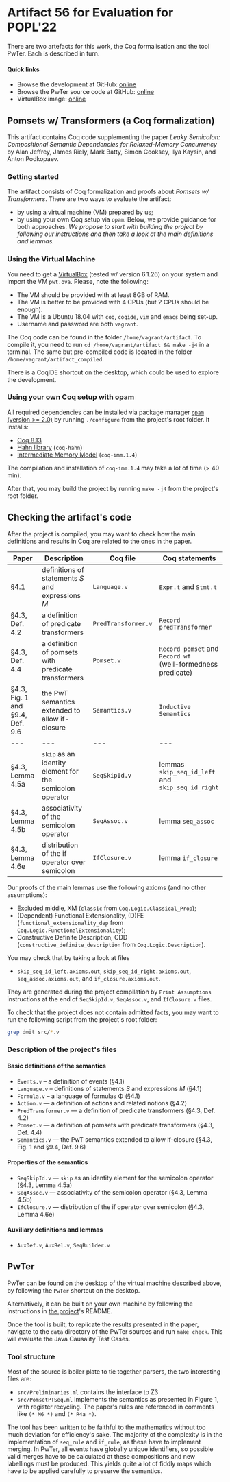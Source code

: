 # Artifact 56 for Evaluation for POPL'22

There are two artefacts for this work, the Coq formalisation and the tool PwTer. Each is described in turn.

#### Quick links
- Browse the development at GitHub: [online](https://github.com/weakmemory/pwt)
- Browse the PwTer source code at GitHub: [online](https://github.com/graymalkin/pomsets-with-predicate-transformers)
- VirtualBox image: [online](https://podkopaev.net/popl22-pwt-artifact.html)


## Pomsets w/ Transformers (a Coq formalization)

This artifact contains Coq code supplementing the paper _Leaky Semicolon: Compositional Semantic Dependencies for Relaxed-Memory Concurrency_ by 
Alan Jeffrey, James Riely, Mark Batty, Simon Cooksey, Ilya Kaysin, and Anton Podkopaev.


### Getting started
The artifact consists of Coq formalization and proofs about _Pomsets w/ Transformers_.
There are two ways to evaluate the artifact:
- by using a virtual machine (VM) prepared by us;
- by using your own Coq setup via `opam`.
Below, we provide guidance for both approaches.
*We propose to start with building the project by following our instructions and then take a look at the main definitions and lemmas.*

### Using the Virtual Machine 
You need to get a [VirtualBox](https://www.virtualbox.org/) (tested w/ version 6.1.26) on your system and import the VM
`pwt.ova`. Please, note the following:
- The VM should be provided with at least 8GB of RAM.
- The VM is better to be provided with 4 CPUs (but 2 CPUs should be enough).
- The VM is a Ubuntu 18.04 with `coq`, `coqide`, `vim` and `emacs` being set-up.
- Username and password are both `vagrant`.

The Coq code can be found in the folder `/home/vagrant/artifact`. To compile it,
you need to run `cd /home/vagrant/artifact && make -j4` in a terminal.
The same but pre-compiled code is located in the folder `/home/vagrant/artifact_compiled`.

There is a CoqIDE shortcut on the desktop, which could be used to explore the development.

### Using your own Coq setup with opam
All required dependencies can be installed via package manager [`opam` (version >= 2.0)](https://opam.ocaml.org/)
by running `./configure` from the project's root folder.
It installs:
- [Coq 8.13](https://coq.inria.fr)
- [Hahn library](https://github.com/vafeiadis/hahn) (`coq-hahn`)
- [Intermediate Memory Model](https://github.com/weakmemory/imm) (`coq-imm.1.4`)

The compilation and installation of `coq-imm.1.4` may take a lot of time (> 40 min).

After that, you may build the project by running `make -j4` from the project's root folder.

## Checking the artifact's code
After the project is compiled, you may want to check how the main definitions and results in Coq are related to the ones in the paper.

| Paper                                  | Description                                              | Coq file            | Coq statements                                                     |
| ---                                    | ---                                                      | ---                 | ---                                                                |
| §4.1                                   | definitions of statements _S_ and expressions _M_        | `Language.v`        | `Expr.t` and `Stmt.t`                                              |
| §4.3, Def. 4.2                         | a definition of predicate transformers                   | `PredTransformer.v` | `Record predTransformer`                                           |
| §4.3, Def. 4.4                         | a definition of pomsets with predicate transformers      | `Pomset.v`          | `Record pomset` and `Record wf` <br /> (well-formedness predicate) |
| §4.3, Fig. 1 and <br /> §9.4, Def. 9.6 | the PwT semantics extended to allow if-closure           | `Semantics.v`       | `Inductive Semantics`                                              |
| ---                                    | ---                                                      | ---                 | ---                                                                |
| §4.3, Lemma 4.5a                       | `skip` as an identity element for the semicolon operator | `SeqSkipId.v`       | lemmas  `skip_seq_id_left` <br /> and `skip_seq_id_right`          |
| §4.3, Lemma 4.5b                       | associativity of the semicolon operator                  | `SeqAssoc.v`        | lemma `seq_assoc`                                                  |
| §4.3, Lemma 4.6e                       | distribution of the if operator over semicolon           | `IfClosure.v`       | lemma `if_closure`                                                 |

Our proofs of the main lemmas use the following axioms (and no other assumptions):
- Excluded middle, XM (`classic` from `Coq.Logic.Classical_Prop`);
- (Dependent) Functional Extensionality, (D)FE (`functional_extensionality_dep` from `Coq.Logic.FunctionalExtensionality`);
- Constructive Definite Description, CDD (`constructive_definite_description` from `Coq.Logic.Description`).

You may check that by taking a look at files
- `skip_seq_id_left.axioms.out`, `skip_seq_id_right.axioms.out`, `seq_assoc.axioms.out`, and `if_closure.axioms.out`.

They are generated during the project compilation by `Print Assumptions` instructions at the end of `SeqSkipId.v`, `SeqAssoc.v`, and `IfClosure.v` files.

To check that the project does not contain admitted facts, you may want to run the following script from the project's root folder:

``` bash
grep dmit src/*.v

```

### Description of the project's files

#### Basic definitions of the semantics
- `Events.v` – a definition of events (§4.1)
- `Language.v` – definitions of statements _S_ and expressions _M_ (§4.1)
- `Formula.v` – a language of formulas Φ (§4.1)
- `Action.v` — a definition of actions and related notions (§4.2)
- `PredTransformer.v` — a definition of predicate transformers (§4.3, Def. 4.2)
- `Pomset.v` — a definition of pomsets with predicate transformers (§4.3, Def. 4.4)
- `Semantics.v` — the PwT semantics extended to allow if-closure (§4.3, Fig. 1 and §9.4, Def. 9.6)

#### Properties of the semantics
- `SeqSkipId.v` — `skip` as an identity element for the semicolon operator (§4.3, Lemma 4.5a)
- `SeqAssoc.v` — associativity of the semicolon operator (§4.3, Lemma 4.5b)
- `IfClosure.v` — distribution of the if operator over semicolon (§4.3, Lemma 4.6e)

#### Auxiliary definitions and lemmas
- `AuxDef.v`, `AuxRel.v`, `SeqBuilder.v`


## PwTer

PwTer can be found on the desktop of the virtual machine described above, by following the `PwTer` shortcut on the
desktop. 

Alternatively, it can be built on your own machine by following the instructions in [the
project](https://github.com/graymalkin/pomsets-with-predicate-transformers)'s README. 

Once the tool is built, to replicate the results presented in the paper, navigate to the `data` directory of the PwTer
sources and run `make check`. This will evaluate the Java Causality Test Cases.

### Tool structure

Most of the source is boiler plate to tie together parsers, the two interesting files are:

 - `src/Preliminaries.ml` contains the interface to Z3
 - `src/PomsetPTSeq.ml` implements the semantics as presented in Figure 1, with register recycling. The paper's rules are referenced in comments like `(* M6 *)` and `(* R4a *)`.

The tool has been written to be faithful to the mathematics without too much deviation for efficiency's sake. The
majority of the complexity is in the implementation of `seq_rule` and `if_rule`, as these have to implement merging. In
PwTer, all events have globally unique identifiers, so possible valid merges have to be calculated at these compositions
and new labellings must be produced. This yields quite a lot of fiddly maps which have to be applied carefully to
preserve the semantics.
